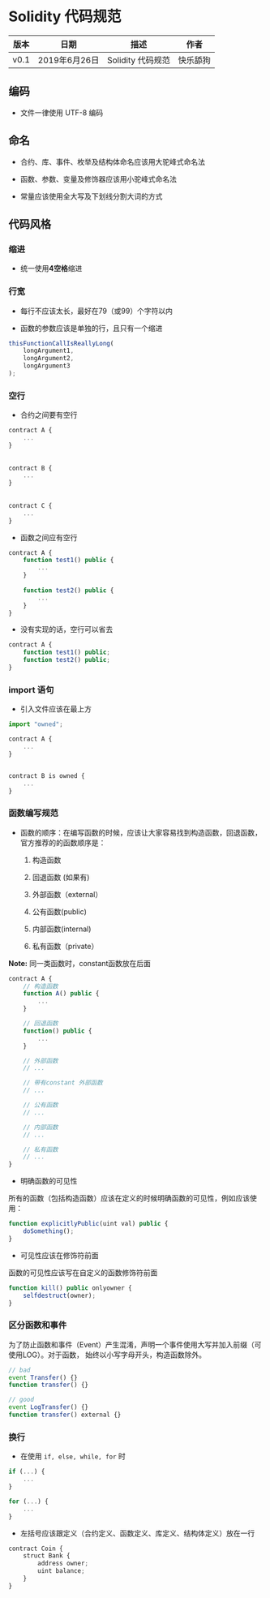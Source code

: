 # Solidity 代码规范

|版本|日期|描述|作者|
|:--:|:--:|:--:|:--:|
|v0.1|2019年6月26日|Solidity 代码规范|快乐舔狗|

## 编码

- 文件一律使用 UTF-8 编码

## 命名

 - 合约、库、事件、枚举及结构体命名应该用大驼峰式命名法

 - 函数、参数、变量及修饰器应该用小驼峰式命名法

 - 常量应该使用全大写及下划线分割大词的方式

## 代码风格

### 缩进

- 统一使用**4空格**缩进
  
### 行宽

 - 每行不应该太长，最好在79（或99）个字符以内

 - 函数的参数应该是单独的行，且只有一个缩进

```js
thisFunctionCallIsReallyLong(
    longArgument1,
    longArgument2,
    longArgument3
);
```

### 空行

- 合约之间要有空行

```js
contract A {
    ...
}
    
    
contract B {
    ...
}
    
    
contract C {
    ...
}
```

- 函数之间应有空行

```js
contract A {
    function test1() public {
        ...
    }
    
    function test2() public {
        ...
    }
}
```

 - 没有实现的话，空行可以省去

```js
contract A {
    function test1() public;
    function test2() public;
}
```

### import 语句

 - 引入文件应该在最上方

```js
import "owned";

contract A {
    ...
}


contract B is owned {
    ...
}
```

### 函数编写规范

 - 函数的顺序：在编写函数的时候，应该让大家容易找到构造函数，回退函数，官方推荐的的函数顺序是：

    1. 构造函数

    2. 回退函数 (如果有)

    3. 外部函数（external）

    4. 公有函数(public)

    5. 内部函数(internal)

    6. 私有函数（private）

**Note:** 同一类函数时，constant函数放在后面

```js
contract A {
    // 构造函数
    function A() public {
        ...
    }

    // 回退函数
    function() public {
        ...
    }

    // 外部函数
    // ...

    // 带有constant 外部函数 
    // ...

    // 公有函数
    // ...

    // 内部函数
    // ...

    // 私有函数
    // ...
}
```

 - 明确函数的可见性

所有的函数（包括构造函数）应该在定义的时候明确函数的可见性，例如应该使用：

```js
function explicitlyPublic(uint val) public {
    doSomething();
}
```

 - 可见性应该在修饰符前面

函数的可见性应该写在自定义的函数修饰符前面

```js
function kill() public onlyowner {
    selfdestruct(owner);
}
```

### 区分函数和事件

为了防止函数和事件（Event）产生混淆，声明一个事件使用大写并加入前缀（可使用LOG）。对于函数， 始终以小写字母开头，构造函数除外。

```js
// bad
event Transfer() {}
function transfer() {}

// good
event LogTransfer() {}
function transfer() external {}
```

### 换行

 - 在使用 `if, else, while, for` 时

```js
if (...) {
    ...
}

for (...) {
    ...
}
```

 - 左括号应该跟定义（合约定义、函数定义、库定义、结构体定义）放在一行

```js
contract Coin {
    struct Bank {
        address owner;
        uint balance;
    }
}
```